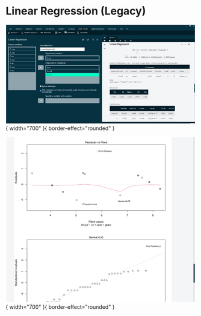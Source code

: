 # Linear Regression (Legacy)

![alt text](screenshots/image205.png){ width="700" }{ border-effect="rounded" }

![alt text](screenshots/image206.png){ width="700" }{ border-effect="rounded" }